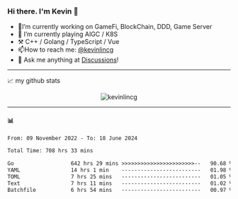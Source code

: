### Hi there. I'm Kevin 👋

- 🔭I’m currently working on GameFi, BlockChain, DDD, Game Server
- 🌱 I’m currently playing AIGC / K8S
-   :hammer_and_pick: C++ / Golang / TypeScript / Vue
- 📫How to reach me: [@kevinlincg](https://twitter.com/kevinlincg) 
-   :thought_balloon: Ask me anything at [Discussions](https://github.com/kevinlincg/kevinlincg/issues/new)!

---

📈 my github stats

<p align="center"> <img src="https://github-readme-stats-ouuan.vercel.app/api?username=kevinlincg&theme=dark&show_icons=true&count_private=true" alt="kevinlincg" />

---

#### :bar_chart: 

<!--START_SECTION:waka-->

```txt
From: 09 November 2022 - To: 18 June 2024

Total Time: 708 hrs 33 mins

Go                  642 hrs 29 mins >>>>>>>>>>>>>>>>>>>>>>>--   90.68 %
YAML                14 hrs 1 min    -------------------------   01.98 %
TOML                7 hrs 25 mins   -------------------------   01.05 %
Text                7 hrs 11 mins   -------------------------   01.02 %
Batchfile           6 hrs 54 mins   -------------------------   00.97 %
```

<!--END_SECTION:waka-->
